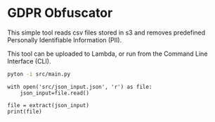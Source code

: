 # GDPR Obfuscator
This simple tool reads csv files stored in s3 and removes predefined Personally Identifiable Information (PII).

This tool can be uploaded to Lambda, or run from the Command Line Interface (CLI).

```bash
pyton -i src/main.py
```
```python-repl
with open('src/json_input.json', 'r') as file:
    json_input=file.read()

file = extract(json_input)
print(file)
```